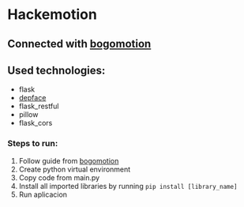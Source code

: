# Hackemotion

## Connected with [bogomotion](https://github.com/azizko1337/bogomotion)

## Used technologies:

- flask
- [depface](https://github.com/serengil/deepface)
- flask_restful
- pillow
- flask_cors

### Steps to run:

1. Follow guide from [bogomotion](https://github.com/azizko1337/bogomotion)
2. Create python virtual environment
3. Copy code from main.py
4. Install all imported libraries by running `pip install [library_name]`
5. Run aplicacion